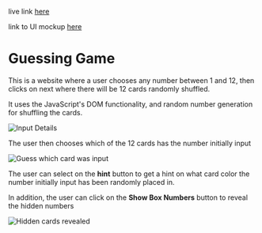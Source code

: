 live link [here](https://guessing-game-simeon-osiemo.netlify.app/)

link to UI mockup [here](https://xd.adobe.com/view/bf8f0431-3075-48d9-a7c1-96ea5ce7a423-eadc/)

# Guessing Game
This is a website where a user chooses any number between 1 and 12, then clicks on next where there will be 12 cards randomly shuffled.

It uses the JavaScript's DOM functionality, and random number generation for shuffling the cards.

![Input Details](https://user-images.githubusercontent.com/49209736/208256555-d7763da6-6bf8-429a-b8c5-55e6f1034595.PNG)

The user then chooses which of the 12 cards has the number initially input

![Guess which card was input](https://user-images.githubusercontent.com/49209736/208256612-afcc4833-947e-41a7-917c-12988796eeb4.PNG)

The user can select on the **hint** button to get a hint on what card color the number initially input has been randomly placed in.

In addition, the user can click on the **Show Box Numbers** button to reveal the hidden numbers

![Hidden cards revealed](https://user-images.githubusercontent.com/49209736/208256748-aba546f9-ecd3-4a63-8167-ccdf65f69669.PNG)
